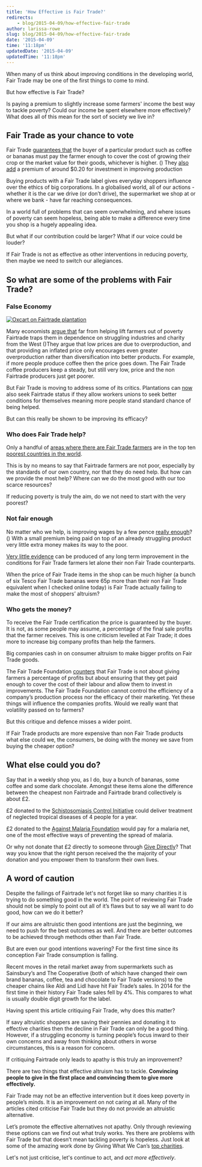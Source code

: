 ```yaml
---
title: 'How Effective is Fair Trade?'
redirects:
    - blog/2015-04-09/how-effective-fair-trade
author: larissa-rowe
slug: blog/2015-04-09/how-effective-fair-trade
date: '2015-04-09'
time: '11:18pm'
updatedDate: '2015-04-09'
updatedTime: '11:18pm'
---
```

When many of us think about improving conditions in the developing world, Fair Trade may be one of the first things to come to mind.

But how effective is Fair Trade?

Is paying a premium to slightly increase some farmers' income the best way to tackle poverty? Could our income be spent elsewhere more effectively? What does all of this mean for the sort of society we live in?

## Fair Trade as your chance to vote

Fair Trade [guarantees that](http://www.fairtrade.org.uk/en/what-is-fairtrade/faqs) the buyer of a particular product such as coffee or bananas must pay the farmer enough to cover the cost of growing their crop or the market value for their goods, whichever is higher. () They [also add](http://www.huffingtonpost.com/bruce-wydick/10-reasons-fair-trade-coffee-doesnt-work_b_5651663.html) a premium of around $0.20 for investment in improving production

Buying products with a Fair Trade label gives everyday shoppers influence over the ethics of big corporations. In a globalised world, all of our actions - whether it is the car we drive (or don’t drive), the supermarket we shop at or where we bank - have far reaching consequences.

In a world full of problems that can seem overwhelming, and where issues of poverty can seem hopeless, being able to make a difference every time you shop is a hugely appealing idea.

But what if our contribution could be larger? What if our voice could be louder?

If Fair Trade is not as effective as other interventions in reducing poverty, then maybe we need to switch our allegiances.

## So what are some of the problems with Fair Trade?

### False Economy

[![Oxcart on Fairtrade plantation](https://farm4.staticflickr.com/3123/2341174586_fe268a435d.jpg)](https://www.flickr.com/photos/nagillum/2341174586)

Many economists [argue that](http://www.economist.com/node/8380592) far from helping lift farmers out of poverty Fairtrade traps them in dependence on struggling industries and charity from the West ()They argue that low prices are due to overproduction, and that providing an inflated price only encourages even greater overproduction rather than diversification into better products. For example, if more people produce coffee then the price goes down. The Fair Trade coffee producers keep a steady, but still very low, price and the non Fairtrade producers just get poorer.

But Fair Trade is moving to address some of its critics. Plantations can [now](http://www.fairtrade.org.uk/en/media-centre/news/january-2014/fairtrade-announces-sweeping-changes-for-plantation-and-estate-workers) also seek Fairtrade status if they allow workers unions to seek better conditions for themselves meaning more people stand standard chance of being helped.

But can this really be shown to be improving its efficacy?

### Who does Fair Trade help?

Only a handful of [areas where there are Fair Trade farmers](http://www.fairtrade.org.uk/en/what-is-fairtrade/producer-map) are in the top ten [poorest countries in the world](https://www.gfmag.com/global-data/economic-data/the-poorest-countries-in-the-world).

This is by no means to say that Fairtrade farmers are not poor, especially by the standards of our own country, nor that they do need help. But how can we provide the most help? Where can we do the most good with our too scarce resources?

If reducing poverty is truly the aim, do we not need to start with the very poorest?

### Not fair enough

No matter who we help, is improving wages by a few pence [really enough](http://news.bbc.co.uk/1/hi/magazine/6426417.stm )? () With a small premium being paid on top of an already struggling product very little extra money makes its way to the poor.

[Very little evidence](http://www.huffingtonpost.com/bruce-wydick/10-reasons-fair-trade-coffee-doesnt-work_b_5651663.html) can be produced of any long term improvement in the conditions for Fair Trade farmers let alone their non Fair Trade counterparts.

When the price of Fair Trade items in the shop can be much higher (a bunch of six Tesco Fair Trade bananas were 65p more than their non Fair Trade equivalent when I checked online today) is Fair Trade actually failing to make the most of shoppers’ altruism?

### Who gets the money?

To receive the Fair Trade certification the price is guaranteed by the buyer. It is not, as some people may assume, a percentage of the final sale profits that the farmer receives. This is one criticism levelled at Fair Trade; it does more to increase big company profits than help the farmers.

Big companies cash in on consumer altruism to make bigger profits on Fair Trade goods.

The Fair Trade Foundation [counters](http://www.fairtrade.org.uk/en/what-is-fairtrade/faqs) that Fair Trade is not about giving farmers a percentage of profits but about ensuring that they get paid enough to cover the cost of their labour and allow them to invest in improvements. The Fair Trade Foundation cannot control the efficiency of a company’s production process nor the efficacy of their marketing. Yet these things will influence the companies profits. Would we really want that volatility passed on to farmers?

But this critique and defence misses a wider point.

If Fair Trade products are more expensive than non Fair Trade products what else could we, the consumers, be doing with the money we save from buying the cheaper option?

## What else could you do?

Say that in a weekly shop you, as I do, buy a bunch of bananas, some coffee and some dark chocolate. Amongst these items alone the difference between the cheapest non Fairtrade and Fairtrade brand collectively is about £2.

£2 donated to the [Schistosomiasis Control Initiative](https://www.givingwhatwecan.org/top-charities/schistosomiasis-control-initiative) could deliver treatment of neglected tropical diseases of 4 people for a year.

£2 donated to the [Against Malaria Foundation](https://www.givingwhatwecan.org/top-charities/against-malaria-foundation) would pay for a malaria net, one of the most effective ways of preventing the spread of malaria.

Or why not donate that £2 directly to someone through [Give Directly](http://www.givewell.org/international/top-charities/give-directly)? That way you know that the right person received the the majority of your donation and you empower them to transform their own lives.

## A word of caution

Despite the failings of Fairtrade let's not forget like so many charities it is trying to do something good in the world. The point of reviewing Fair Trade should not be simply to point out all of it’s flaws but to say we all want to do good, how can we do it better?

If our aims are altruistic then good intentions are just the beginning, we need to push for the best outcomes as well. And there are better outcomes to be achieved through methods other than Fair Trade.

But are even our good intentions wavering? For the first time since its conception Fair Trade consumption is falling.

Recent moves in the retail market away from supermarkets such as Sainsbury’s and The Cooperative (both of which have changed their own brand bananas, coffee, tea and chocolate to Fair Trade versions) to the cheaper chains like Aldi and Lidl have hit Fair Trade’s sales. In 2014 for the first time in their history Fair Trade sales fell by 4%. This compares to what is usually double digit growth for the label.

Having spent this article critiquing Fair Trade, why does this matter?

If savy altruistic shoppers are saving their pennies and donating it to effective charities then the decline in Fair Trade can only be a good thing. However, if a struggling economy is turning people’s focus inward to their own concerns and away from thinking about others in worse circumstances, this is a reason for concern.

If critiquing Fairtrade only leads to apathy is this truly an improvement?

There are two things that effective altruism has to tackle. **Convincing people to give in the first place and convincing them to give more effectively.**

Fair Trade may not be an effective intervention but it does keep poverty in people’s minds. It is an improvement on not caring at all. Many of the articles cited criticise Fair Trade but they do not provide an altruistic alternative.

Let’s promote the effective alternatives not apathy. Only through reviewing these options can we find out what truly works. Yes there are problems with Fair Trade but that doesn’t mean tackling poverty is hopeless. Just look at some of the amazing work done by Giving What We Can’s [top charities](https://www.givingwhatwecan.org/top-charities).

Let's not just criticise, let's continue to act, and _act more effectively_.